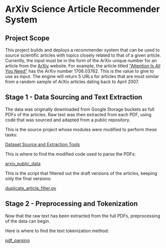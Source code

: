 ArXiv Science Article Recommender System
========================================

Project Scope
-------------

This project builds and deploys a recommender system that can be used to source scientific articles with topics closely related to that of a given article. Currently, the input must be in the form of the ArXiv unique number for an article from the [ArXiv](https://arxiv.org/) website. For example, the article titled ["Attention Is All You Need"](https://arxiv.org/pdf/1706.03762.pdf) has the ArXiv number 1706.03762. This is the value to give to use as input. The engine will return 5 URLs for articles that are most similar from a random sample of ArXiv articles dating back to April 2007.

Stage 1 - Data Sourcing and Text Extraction
-------------------------------------------

The data was originally downloaded from Google Storage buckets as full PDFs of the articles.
Raw text was then extracted from each PDF, using code that was sourced and adapted from a public repository.

This is the source project whose modules were modified to perform these tasks:

[Dataset Source and Extraction Tools](https://github.com/mattbierbaum/arxiv-public-datasets)

This is where to find the modified code used to parse the PDFs:

[arxiv_public_data](https://github.com/christianspybrook/article_recommender/tree/master/arxiv_public_data)

This is the script that filtered out the draft versions of the articles, keeping only the final versions:

[duplicate_article_filter.py](https://github.com/christianspybrook/article_recommender/blob/master/training/pdf_parsing/duplicate_article_filter.py)

Stage 2 - Preprocessing and Tokenization
----------------------------------------

Now that the raw text has been extracted from the full PDFs, preprocessing of the data can begin.

Here is where to find the text tokenization method:

[pdf_parsing](https://github.com/christianspybrook/article_recommender/tree/master/training/pdf_parsing)

<!-- Algorithms, Framaeworks, and Libraries Demonstrated:
----------------------------------------------------

1. Laten Dirichlet Allocation
2. Convolutional Neural Network
3. GPU Parallelization
4. Random Forest
5. Tensorflow
6. spaCy
7. Scikit-learn
8. Joblib
9. Dask

Project Workflow:
-----------------

[Data Preprocessing](https://github.com/christianspybrook/eluvio_coding_challenge/blob/master/data_preprocessing/preprocessing.ipynb):  
&nbsp;&nbsp;&nbsp;&nbsp;- [x] Determine Business Objective  
&nbsp;&nbsp;&nbsp;&nbsp;- [x] Reduce Memory Footprint  
&nbsp;&nbsp;&nbsp;&nbsp;- [x] Feature Engineering  
[Topic Modeling](https://github.com/christianspybrook/eluvio_coding_challenge/blob/master/modeling/topic_modeling.ipynb):  
&nbsp;&nbsp;&nbsp;&nbsp;- [x] Text Tokenization Pipeline  
&nbsp;&nbsp;&nbsp;&nbsp;- [x] Latent Dirichlet Allocation  
&nbsp;&nbsp;&nbsp;&nbsp;- [x] Topic Analysis & Visualization  
[Classifier Selection](https://github.com/christianspybrook/eluvio_coding_challenge/blob/master/modeling/classification_model_selection.ipynb):  
&nbsp;&nbsp;&nbsp;&nbsp;- [x] Cross Validation Pipeline  
&nbsp;&nbsp;&nbsp;&nbsp;- [x] Analysis & Model Selection  
[Random Forest Optimization](https://github.com/christianspybrook/eluvio_coding_challenge/blob/master/modeling/rf_classifier.ipynb):  
&nbsp;&nbsp;&nbsp;&nbsp;- [x] Bayesian Hyperparameter Search  
&nbsp;&nbsp;&nbsp;&nbsp;- [x] Analysis & Final Model Selection    
&nbsp;&nbsp;&nbsp;&nbsp;- [x] Test Performance  
Coming Soon:  
&nbsp;&nbsp;&nbsp;&nbsp;- [ ] Neural Network Regression  
&nbsp;&nbsp;&nbsp;&nbsp;- [ ] Out of Memory Modifications Using Dask

In Progress...  
&nbsp;&nbsp;&nbsp;&nbsp;&nbsp;&nbsp;&nbsp;&nbsp;&nbsp;&nbsp;&nbsp;&nbsp;&nbsp;&nbsp;more coming, but ready for submission as is.
 -->